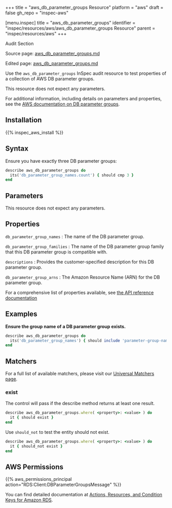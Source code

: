 +++
title = "aws_db_parameter_groups Resource"
platform = "aws"
draft = false
gh_repo = "inspec-aws"

[menu.inspec]
title = "aws_db_parameter_groups"
identifier = "inspec/resources/aws/aws_db_parameter_groups Resource"
parent = "inspec/resources/aws"
+++

<div class="admonition-note">
<p class="admonition-note-title">Audit Section</p>
<div class="admonition-note-text">
<p>Source page: <a href="https://github.com/inspec/inspec-aws/blob/main/docs/resources/aws_db_parameter_groups.md">aws_db_parameter_groups.md</a></p>
<p>Edited page: <a href="https://github.com/ianmadd/inspec-aws/blob/im/hugo/docs-chef-io/content/inspec/resources/aws_db_parameter_groups.md">aws_db_parameter_groups.md</a></p>
</div>
</div>



Use the `aws_db_parameter_groups` InSpec audit resource to test properties of a collection of AWS DB parameter groups.

This resource does not expect any parameters.

For additional information, including details on parameters and properties, see the [AWS documentation on DB parameter groups](https://docs.aws.amazon.com/AWSCloudFormation/latest/UserGuide/aws-properties-rds-dbparametergroup.html).

## Installation

{{% inspec_aws_install %}}

## Syntax

Ensure you have exactly three DB parameter groups:

```ruby
describe aws_db_parameter_groups do
  its('db_parameter_group_names.count') { should cmp 3 }
end
```

## Parameters

This resource does not expect any parameters.

## Properties

`db_parameter_group_names`
: The name of the DB parameter group.

`db_parameter_group_families`
: The name of the DB parameter group family that this DB parameter group is compatible with.

`descriptions`
: Provides the customer-specified description for this DB parameter group.

`db_parameter_group_arns`
: The Amazon Resource Name (ARN) for the DB parameter group.

For a comprehensive list of properties available, see [the API reference documentation](https://docs.aws.amazon.com/AmazonRDS/latest/APIReference/API_DBParameterGroup.html)

## Examples

**Ensure the group name of a DB parameter group exists.**

```ruby
describe aws_db_parameter_groups do
  its('db_parameter_group_names') { should include 'parameter-group-name' }
end
```

## Matchers

For a full list of available matchers, please visit our [Universal Matchers page](https://www.inspec.io/docs/reference/matchers/).

### exist

The control will pass if the describe method returns at least one result.

```ruby
describe aws_db_parameter_groups.where( <property>: <value> ) do
  it { should exist }
end
```

Use `should_not` to test the entity should not exist.

```ruby
describe aws_db_parameter_groups.where( <property>: <value> ) do
  it { should_not exist }
end
```

## AWS Permissions

{{% aws_permissions_principal action="RDS:Client:DBParameterGroupsMessage" %}}

You can find detailed documentation at [Actions, Resources, and Condition Keys for Amazon RDS](https://docs.aws.amazon.com/IAM/latest/UserGuide/list_amazonrds.html).
